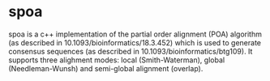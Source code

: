 # spoa

spoa is a c++ implementation of the partial order alignment (POA) algorithm (as described in 10.1093/bioinformatics/18.3.452) which is used to generate consensus sequences (as described in 10.1093/bioinformatics/btg109). It supports three alighment modes: local (Smith-Waterman), global (Needleman-Wunsh) and semi-global alignment (overlap).
